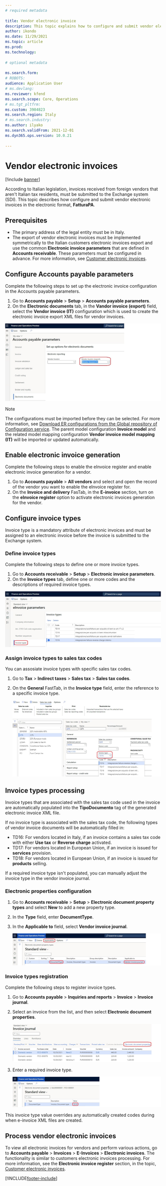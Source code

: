 ```yaml
---
# required metadata

title: Vendor electronic invoice 
description: This topic explains how to configure and submit vendor electronic invoices in Italy.
author: ikondo
ms.date: 11/29/2021
ms.topic: article
ms.prod: 
ms.technology: 

# optional metadata

ms.search.form:  
# ROBOTS: 
audience: Application User
# ms.devlang: 
ms.reviewer: kfend
ms.search.scope: Core, Operations
# ms.tgt_pltfrm: 
ms.custom: 3984823
ms.search.region: Italy
# ms.search.industry: 
ms.author: ilyako
ms.search.validFrom: 2021-12-01
ms.dyn365.ops.version: 10.0.21

---
```


# Vendor electronic invoices

[!include [banner](../includes/banner.md)]

According to Italian legislation, invoices received from foreign vendors that aren't Italian tax residents, must be submitted to the Exchange system (SDI).
This topic describes how configure and submit vendor electronic invoices in the electronic format, **FatturaPA**.

## Prerequisites

- The primary address of the legal entity must be in Italy.
- The export of vendor electronic invoices must be implemented symmetrically to the Italian customers electronic invoices export and use the common **Electronic invoice parameters** that are defined in **Accounts receivable**. These parameters must be configured in advance. For more information, see [Customer electronic invoices](emea-ita-e-invoices.md).

## <a id="apparameters"></a> Configure Accounts payable parameters 

Complete the following steps to set up the electronic invoice configuration in the Accounts payable parameters.

1. Go to **Accounts payable** > **Setup** > **Accounts payable parameters**.
2. On the **Electronic documents** tab, in the **Vandor invoice (export)** field, select the **Vendor invoice (IT)** configuration which is used to create the electronic invoice export XML files for vendor invoices.

  ![Electronic documents in Accounts payable parameters.](media/emea-ita-AP-parameter-e-invoices.jpg)

> [!NOTE]
> The configurations must be imported before they can be selected. For more information, see [Download ER configurations from the Global repository of Configuration service](../../fin-ops-core/dev-itpro/analytics/er-download-configurations-global-repo.md).
> The parent model configuration **Invoice model** and the related model mapping configuration **Vendor invoice model mapping (IT)** will be imported or updated automatically.

## Enable electronic invoice generation

Complete the following steps to enable the eInvoice register and enable electronic invoice generation for a vendor.

1. Go to **Accounts payable** \> **All vendors** and select and open the record of the vendor you want to enable the eInvoice register for. 
2. On the **Invoice and delivery** FasTab, in the **E-invoice** section, turn on the **eInvoice register** option to activate electronic invoices generation for the vendor.

## Configure invoice types 

Invoice type is a mandatory attribute of electronic invoices and must be assigned to an electronic invoice before the invoice is submitted to the Exchange system.

### Define invoice types 

Complete the following steps to define one or more invoice types.

1. Go to **Accounts receivable** > **Setup** > **Electronic invoice parameters**. 
2. On the **Invoice types** tab, define one or more codes and the descriptions of required invoice types.

  ![Invoice types dictionary.](media/emea-ita-invoice-types.jpg)

### Assign invoice types to sales tax codes

You can assosiate invoice types with specific sales tax codes. 

1. Go to **Tax** > **Indirect taxes** > **Sales tax** > **Sales tax codes**.
2. On the **General** FastTab, in the **Invoice type** field, enter the reference to a specific invoice type.

    ![Invoice types in tax codes](media/emea-ita-invoice-types-tax-codes.jpg)

## Invoice types processing

Invoice types that are associated with the sales tax code used in the invoice are automatically populated into the **TipoDocumento** tag of the generated electronic invoice XML file.

If no invoice type is associated with the sales tax code, the following types of vendor invoice documents will be automatically filled in:

- TD16: For vendors located in Italy, if an invoice contains a sales tax code with either **Use tax** or **Reverse charge** activated.
- TD17: For vendors located in European Union, if an invoice is issued for **services** provision.
- TD18: For vendors located in European Union, if an invoice is issued for **products** selling.

If a required invoice type isn't populated, you can manually adjust the invoice type in the vendor invoice journal.

### Electronic properties configuration

1. Go to **Accounts receivable** > **Setup** > **Electronic document property types** and select **New** to add a new property type.
2. In the **Type** field, enter **DocumentType**. 
3. In the **Applicable to** field, select **Vendor invoice journal**.

    ![Invoice type parameter](media/emea-ita-invoice-type-parameter.jpg)

### Invoice types registration

Complete the following steps to register invoice types.

1. Go to **Accounts payable** > **Inquiries and reports** > **Invoice** > **Invoice journal**.
2. Select an invoice from the list, and then select **Electronic document properties**.

    ![Invoice type in invoices](media/emea-ita-invoice-type-in-invoice.jpg)

3. Enter a required invoice type.

   ![Invoice type value](media/emea-ita-invoice-type-value.jpg)

This invoice type value overrides any automatically created codes during when e-invoice XML files are created.


## Process vendor electronic invoices

To view all electronic invoices for vendors and perform various actions, go to **Accounts payable** > **Invoices** > **E-Invoices** > **Electronic invoices**.
The functionality is similar to customers electronic invoices processing. For more information, see the **Electronic invoice register** section, in the topic, [Customer electronic invoices](emea-ita-e-invoices.md).


[!INCLUDE[footer-include](../../includes/footer-banner.md)]

